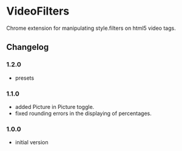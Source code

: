 # VideoFilters
Chrome extension for manipulating style.filters on html5 video tags.

## Changelog
### 1.2.0
* presets
### 1.1.0
* added Picture in Picture toggle.
* fixed rounding errors in the displaying of percentages.
### 1.0.0
* initial version
